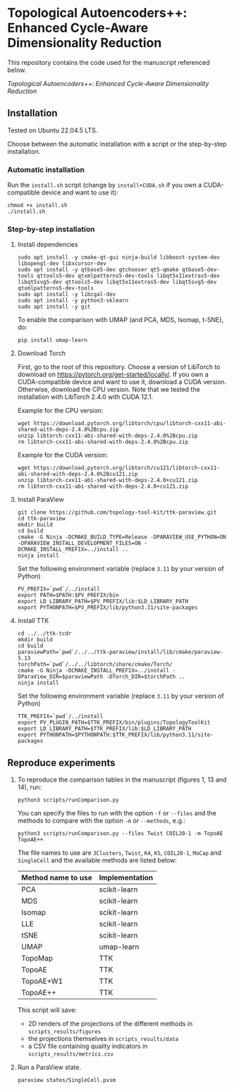 # Topological Autoencoders++: Enhanced Cycle-Aware Dimensionality Reduction

This repository contains the code used for the manuscript referenced below.

*Topological Autoencoders++: Enhanced Cycle-Aware Dimensionality Reduction*

## Installation

Tested on Ubuntu 22.04.5 LTS. 

Choose between the automatic installation with a script or the step-by-step installation.

### Automatic installation

Run the `install.sh` script (change by `install+CUDA.sh` if you own a CUDA-compatible device and want to use it):
```
chmod +x install.sh
./install.sh
```

### Step-by-step installation 

1. Install dependencies

   ```
   sudo apt install -y cmake-qt-gui ninja-build libboost-system-dev libopengl-dev libxcursor-dev
   sudo apt install -y qtbase5-dev qtchooser qt5-qmake qtbase5-dev-tools qttools5-dev qtxmlpatterns5-dev-tools libqt5x11extras5-dev libqt5svg5-dev qttools5-dev libqt5x11extras5-dev libqt5svg5-dev qtxmlpatterns5-dev-tools 
   sudo apt install -y libcgal-dev
   sudo apt install -y python3-sklearn 
   sudo apt install -y git
   ```
   
   To enable the comparison with UMAP (and PCA, MDS, Isomap, t-SNE), do:
   ```
   pip install umap-learn
   ```

2. Download Torch

   First, go to the root of this repository.
   Choose a version of LibTorch to download on https://pytorch.org/get-started/locally/. If you own a CUDA-compatible device and want to use it, download a CUDA version. Otherwise, download the CPU version. Note that we tested the installation with LibTorch 2.4.0 with CUDA 12.1.
   
   Example for the CPU version:
   ```
   wget https://download.pytorch.org/libtorch/cpu/libtorch-cxx11-abi-shared-with-deps-2.4.0%2Bcpu.zip
   unzip libtorch-cxx11-abi-shared-with-deps-2.4.0%2Bcpu.zip
   rm libtorch-cxx11-abi-shared-with-deps-2.4.0%2Bcpu.zip
   ```
   
   Example for the CUDA version:
   ```
   wget https://download.pytorch.org/libtorch/cu121/libtorch-cxx11-abi-shared-with-deps-2.4.0%2Bcu121.zip
   unzip libtorch-cxx11-abi-shared-with-deps-2.4.0+cu121.zip
   rm libtorch-cxx11-abi-shared-with-deps-2.4.0+cu121.zip
   ```

3. Install ParaView

   ```
   git clone https://github.com/topology-tool-kit/ttk-paraview.git
   cd ttk-paraview
   mkdir build
   cd build
   cmake -G Ninja -DCMAKE_BUILD_TYPE=Release -DPARAVIEW_USE_PYTHON=ON -DPARAVIEW_INSTALL_DEVELOPMENT_FILES=ON -DCMAKE_INSTALL_PREFIX=../install ..
   ninja install
   ```
   Set the following environment variable (replace `3.11` by your version of Python)
   ```
   PV_PREFIX=`pwd`/../install
   export PATH=$PATH:$PV_PREFIX/bin
   export LD_LIBRARY_PATH=$PV_PREFIX/lib:$LD_LIBRARY_PATH
   export PYTHONPATH=$PV_PREFIX/lib/python3.11/site-packages
   ```

4. Install TTK
   
   ```
   cd ../../ttk-tcdr
   mkdir build
   cd build
   paraviewPath=`pwd`/../../ttk-paraview/install/lib/cmake/paraview-5.13
   torchPath=`pwd`/../../libtorch/share/cmake/Torch/
   cmake -G Ninja -DCMAKE_INSTALL_PREFIX=../install -DParaView_DIR=$paraviewPath -DTorch_DIR=$torchPath ..
   ninja install
   ```
   Set the following environment variable (replace `3.11` by your version of Python)
   ```
   TTK_PREFIX=`pwd`/../install
   export PV_PLUGIN_PATH=$TTK_PREFIX/bin/plugins/TopologyToolKit
   export LD_LIBRARY_PATH=$TTK_PREFIX/lib:$LD_LIBRARY_PATH
   export PYTHONPATH=$PYTHONPATH:$TTK_PREFIX/lib/python3.11/site-packages
   ```

## Reproduce experiments

1. To reproduce the comparison tables in the manuscript (figures 1, 13 and 14), run:

   ```
   python3 scripts/runComparison.py
   ```
   
   You can specify the files to run with the option `-f` or `--files` and the methods to compare with the option `-m` or `--methods`, e.g.:
   ```
   python3 scripts/runComparison.py --files Twist COIL20-1 -m TopoAE TopoAE++
   ```
   
   The file names to use are `3Clusters`, `Twist`, `K4`, `K5`, `COIL20-1`, `MoCap` and `SingleCell` and the available methods are listed below:

   | Method name to use | Implementation |
   |--------------------|----------------|
   | PCA                | scikit-learn   |
   | MDS                | scikit-learn   |
   | Isomap             | scikit-learn   |
   | LLE                | scikit-learn   |
   | tSNE               | scikit-learn   |
   | UMAP               | umap-learn     |
   | TopoMap            | TTK            |
   | TopoAE             | TTK            |
   | TopoAE+W1          | TTK            |
   | TopoAE++           | TTK            |

   This script will save:
   * 2D renders of the projections of the different methods in `scripts_results/figures`
   * the projections themselves in `scripts_results/data`
   * a CSV file containing quality indicators in `scripts_results/metrics.csv`

2. Run a ParaView state.
   ```
   paraview states/SingleCell.pvsm
   ```